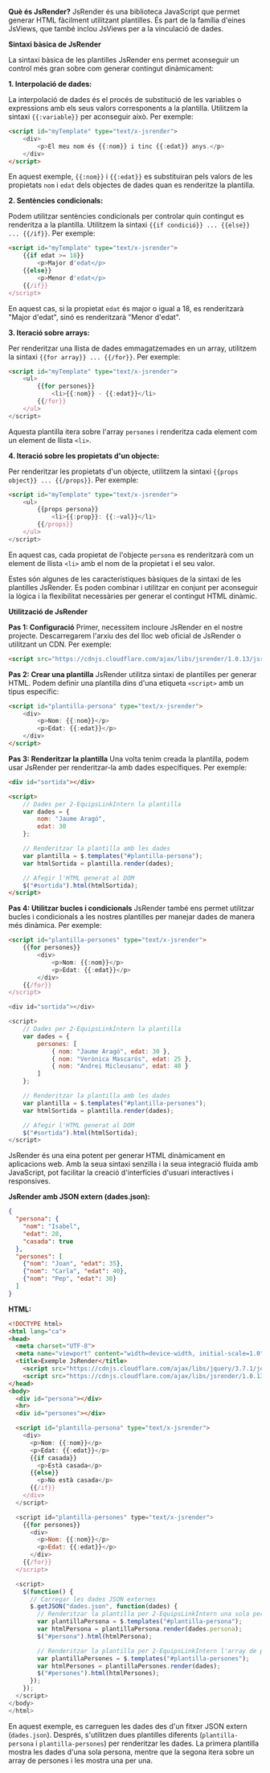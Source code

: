 


**Què és JsRender?**
JsRender és una biblioteca JavaScript que permet generar HTML fàcilment utilitzant plantilles. És part de la família d'eines JsViews, que també inclou JsViews per a la vinculació de dades.


**Sintaxi bàsica de JsRender**

La sintaxi bàsica de les plantilles JsRender ens permet aconseguir un control més gran sobre com generar contingut dinàmicament:

**1. Interpolació de dades:**

La interpolació de dades és el procés de substitució de les variables o expressions amb els seus valors corresponents a la plantilla. Utilitzem la sintaxi `{{:variable}}` per aconseguir això. Per exemple:

```html
<script id="myTemplate" type="text/x-jsrender">
    <div>
        <p>El meu nom és {{:nom}} i tinc {{:edat}} anys.</p>
    </div>
</script>
```

En aquest exemple, `{{:nom}}` i `{{:edat}}` es substituiran pels valors de les propietats `nom` i `edat` dels objectes de dades quan es renderitze la plantilla.

**2. Sentències condicionals:**

Podem utilitzar sentències condicionals per controlar quin contingut es renderitza a la plantilla. Utilitzem la sintaxi `{{if condició}} ... {{else}} ... {{/if}}`. Per exemple:

```html
<script id="myTemplate" type="text/x-jsrender">
    {{if edat >= 18}}
        <p>Major d'edat</p>
    {{else}}
        <p>Menor d'edat</p>
    {{/if}}
</script>
```

En aquest cas, si la propietat `edat` és major o igual a 18, es renderitzarà "Major d'edat", sinó es renderitzarà "Menor d'edat".

**3. Iteració sobre arrays:**

Per renderitzar una llista de dades emmagatzemades en un array, utilitzem la sintaxi `{{for array}} ... {{/for}}`. Per exemple:

```html
<script id="myTemplate" type="text/x-jsrender">
    <ul>
        {{for persones}}
            <li>{{:nom}} - {{:edat}}</li>
        {{/for}}
    </ul>
</script>
```

Aquesta plantilla itera sobre l'array `persones` i renderitza cada element com un element de llista `<li>`.

**4. Iteració sobre les propietats d'un objecte:**

Per renderitzar les propietats d'un objecte, utilitzem la sintaxi `{{props object}} ... {{/props}}`. Per exemple:

```html
<script id="myTemplate" type="text/x-jsrender">
    <ul>
        {{props persona}}
            <li>{{:prop}}: {{:~val}}</li>
        {{/props}}
    </ul>
</script>
```

En aquest cas, cada propietat de l'objecte `persona` es renderitzarà com un element de llista `<li>` amb el nom de la propietat i el seu valor.

Estes són algunes de les característiques bàsiques de la sintaxi de les plantilles JsRender. Es poden combinar i utilitzar en conjunt per aconseguir la lògica i la flexibilitat necessàries per generar el contingut HTML dinàmic.



**Utilització de JsRender**


**Pas 1: Configuració**
Primer, necessitem incloure JsRender en el nostre projecte. Descarregarem l'arxiu des del lloc web oficial de JsRender o utilitzant un CDN. Per exemple:
```html
<script src="https://cdnjs.cloudflare.com/ajax/libs/jsrender/1.0.13/jsrender.min.js"></script>
```

**Pas 2: Crear una plantilla**
JsRender utilitza sintaxi de plantilles per generar HTML. Podem definir una plantilla dins d'una etiqueta `<script>` amb un tipus específic:
```html
<script id="plantilla-persona" type="text/x-jsrender">
    <div>
        <p>Nom: {{:nom}}</p>
        <p>Edat: {{:edat}}</p>
    </div>
</script>
```

**Pas 3: Renderitzar la plantilla**
Una volta tenim creada la plantilla, podem usar JsRender per renderitzar-la amb dades específiques. Per exemple:
```html
<div id="sortida"></div>

<script>
    // Dades per 2-EquipsLinkIntern la plantilla
    var dades = {
        nom: "Jaume Aragó",
        edat: 30
    };

    // Renderitzar la plantilla amb les dades
    var plantilla = $.templates("#plantilla-persona");
    var htmlSortida = plantilla.render(dades);

    // Afegir l'HTML generat al DOM
    $("#sortida").html(htmlSortida);
</script>
```

**Pas 4: Utilitzar bucles i condicionals**
JsRender també ens permet utilitzar bucles i condicionals a les nostres plantilles per manejar dades de manera més dinàmica. Per exemple:
```html
<script id="plantilla-persones" type="text/x-jsrender">
    {{for persones}}
        <div>
            <p>Nom: {{:nom}}</p>
            <p>Edat: {{:edat}}</p>
        </div>
    {{/for}}
</script>

<div id="sortida"></div>

<script>
    // Dades per 2-EquipsLinkIntern la plantilla
    var dades = {
        persones: [
            { nom: "Jaume Aragó", edat: 30 },
            { nom: "Verònica Mascarós", edat: 25 },
            { nom: "Andrei Micleusanu", edat: 40 }
        ]
    };

    // Renderitzar la plantilla amb les dades
    var plantilla = $.templates("#plantilla-persones");
    var htmlSortida = plantilla.render(dades);

    // Afegir l'HTML generat al DOM
    $("#sortida").html(htmlSortida);
</script>
```


JsRender és una eina potent per generar HTML dinàmicament en aplicacions web. Amb la seua sintaxi senzilla i la seua integració fluida amb JavaScript, pot facilitar la creació d'interfícies d'usuari interactives i responsives.



**JsRender amb JSON extern (dades.json):**
```json
{
  "persona": {
    "nom": "Isabel",
    "edat": 28,
    "casada": true
  },
  "persones": [
    {"nom": "Joan", "edat": 35},
    {"nom": "Carla", "edat": 40},
    {"nom": "Pep", "edat": 30}
  ]
}
```

**HTML:**
```html
<!DOCTYPE html>
<html lang="ca">
<head>
  <meta charset="UTF-8">
  <meta name="viewport" content="width=device-width, initial-scale=1.0">
  <title>Exemple JsRender</title>
    <script src="https://cdnjs.cloudflare.com/ajax/libs/jquery/3.7.1/jquery.min.js"></script>
    <script src="https://cdnjs.cloudflare.com/ajax/libs/jsrender/1.0.13/jsrender.min.js"></script>
</head>
<body>
  <div id="persona"></div>
  <hr>
  <div id="persones"></div>

  <script id="plantilla-persona" type="text/x-jsrender">
    <div>
      <p>Nom: {{:nom}}</p>
      <p>Edat: {{:edat}}</p>
      {{if casada}}
        <p>Està casada</p>
      {{else}}
        <p>No està casada</p>
      {{/if}}
    </div>
  </script>

  <script id="plantilla-persones" type="text/x-jsrender">
    {{for persones}}
      <div>
        <p>Nom: {{:nom}}</p>
        <p>Edat: {{:edat}}</p>
      </div>
    {{/for}}
  </script>

  <script>
    $(function() {
      // Carregar les dades JSON externes
      $.getJSON("dades.json", function(dades) {
        // Renderitzar la plantilla per 2-EquipsLinkIntern una sola persona
        var plantillaPersona = $.templates("#plantilla-persona");
        var htmlPersona = plantillaPersona.render(dades.persona);
        $("#persona").html(htmlPersona);

        // Renderitzar la plantilla per 2-EquipsLinkIntern l'array de persones
        var plantillaPersones = $.templates("#plantilla-persones");
        var htmlPersones = plantillaPersones.render(dades);
        $("#persones").html(htmlPersones);
      });
    });
  </script>
</body>
</html>
```

En aquest exemple, es carreguen les dades des d'un fitxer JSON extern (`dades.json`). Després, s'utilitzen dues plantilles diferents (`plantilla-persona` i `plantilla-persones`) per renderitzar les dades. La primera plantilla mostra les dades d'una sola persona, mentre que la segona itera sobre un array de persones i les mostra una per una.


